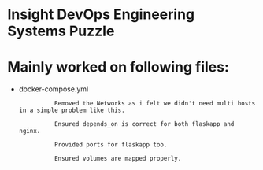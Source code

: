 # Insight DevOps Engineering Systems Puzzle


# Mainly worked on following files:

- docker-compose.yml


                Removed the Networks as i felt we didn't need multi hosts in a simple problem like this.
                
                Ensured depends_on is correct for both flaskapp and nginx.
                
                Provided ports for flaskapp too.
                
                Ensured volumes are mapped properly.
